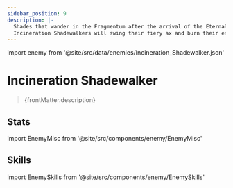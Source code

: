 ```yaml
---
sidebar_position: 9
description: |-
  Shades that wander in the Fragmentum after the arrival of the Eternal Freeze. It mimics the form of the Silvermane Guards in a twisted manner. Fitted with the same uniformed armors as the Belobog warriors, its skull is however replaced by faceless embers.
  Incineration Shadewalkers will swing their fiery ax and burn their enemies in battle.
---
```


import enemy from '@site/src/data/enemies/Incineration_Shadewalker.json'

# Incineration Shadewalker
<blockquote>{frontMatter.description}</blockquote>

## Stats

import EnemyMisc from '@site/src/components/enemy/EnemyMisc'

<EnemyMisc enemy={enemy} variant={0} />

## Skills

import EnemySkills from '@site/src/components/enemy/EnemySkills'

<EnemySkills enemy={enemy} variant={0} />
